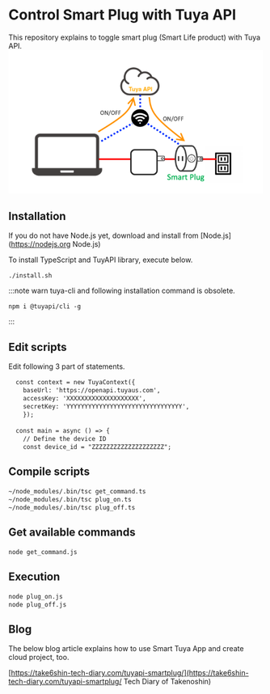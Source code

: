 # Control Smart Plug with Tuya API

This repository explains to toggle smart plug (Smart Life product) with Tuya API.
![Smart Plug Image](./img/Top.png)

## Installation

If you do not have Node.js yet, download and install from 
[Node.js](https://nodejs.org Node.js)

To install TypeScript and TuyAPI library, execute below.

```
./install.sh
```
:::note warn
tuya-cli and following installation command is obsolete.
```
npm i @tuyapi/cli -g
```
:::

## Edit scripts

Edit following 3 part of statements.

```
  const context = new TuyaContext({
    baseUrl: 'https://openapi.tuyaus.com',
    accessKey: 'XXXXXXXXXXXXXXXXXXXX',
    secretKey: 'YYYYYYYYYYYYYYYYYYYYYYYYYYYYYYYY',
    });
    
  const main = async () => {
    // Define the device ID
    const device_id = "ZZZZZZZZZZZZZZZZZZZZ";
```

## Compile scripts

```
~/node_modules/.bin/tsc get_command.ts
~/node_modules/.bin/tsc plug_on.ts
~/node_modules/.bin/tsc plug_off.ts
```

## Get available commands

```
node get_command.js
```

## Execution

```
node plug_on.js
node plug_off.js
```

## Blog
The below blog article explains how to use Smart Tuya App and create cloud project, too.

[https://take6shin-tech-diary.com/tuyapi-smartplug/](https://take6shin-tech-diary.com/tuyapi-smartplug/ Tech Diary of Takenoshin)
